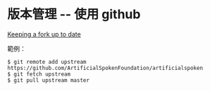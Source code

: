 # 版本管理 -- 使用 github

[Keeping a fork up to date](https://gist.github.com/CristinaSolana/1885435)

範例：

```
$ git remote add upstream https://github.com/ArtificialSpokenFoundation/artificialspoken
$ git fetch upstream
$ git pull upstream master
```



